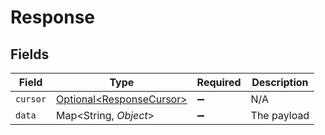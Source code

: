 # Response


## Fields

| Field                                                              | Type                                                               | Required                                                           | Description                                                        |
| ------------------------------------------------------------------ | ------------------------------------------------------------------ | ------------------------------------------------------------------ | ------------------------------------------------------------------ |
| `cursor`                                                           | [Optional\<ResponseCursor>](../../models/shared/ResponseCursor.md) | :heavy_minus_sign:                                                 | N/A                                                                |
| `data`                                                             | Map\<String, *Object*>                                             | :heavy_minus_sign:                                                 | The payload                                                        |